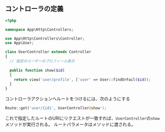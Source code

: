 ## コントローラの定義

```php
<?php

namespace App\Http\Controllers;

use App\Http\Controllers\Controller;
use App\User;

class UserController extends Controller
{
  // 指定のユーザーのプロフィール表示
  
  public function show($id)
  {
    return view('user/profile', ['user' => User::findOrFail($id));
  }
}
```

コントローラアクションへルートをつけるには、次のようにする
```php
Route::get('user/{id}', UserController@show');
```

これで指定したルートのURIにリクエストが一致すれば、`UserController`の`show`メソッドが実行される。
ルートパラメータはメソッドに渡される。
